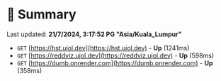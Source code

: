 # 📖 Summary
Last updated: **21/7/2024, 3:17:52 PG "Asia/Kuala_Lumpur"**

- `GET` [https://hst.ujol.dev](https://hst.ujol.dev) - **Up** (1241ms)
- `GET` [https://reddviz.ujol.dev](https://reddviz.ujol.dev) - **Up** (598ms)
- `GET` [https://dumb.onrender.com](https://dumb.onrender.com) - **Up** (358ms)
